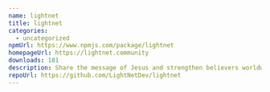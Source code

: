```yaml
---
name: lightnet
title: lightnet
categories:
  - uncategorized
npmUrl: https://www.npmjs.com/package/lightnet
homepageUrl: https://lightnet.community
downloads: 181
description: Share the message of Jesus and strengthen believers worldwide.
repoUrl: https://github.com/LightNetDev/lightnet
---
```

